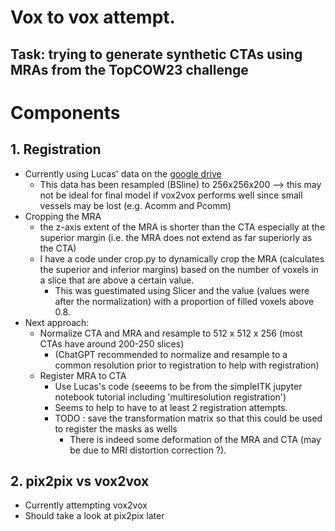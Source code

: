 # Vox to vox attempt. 
## Task: trying to generate synthetic CTAs using MRAs from the TopCOW23 challenge
# Components
## 1. Registration
   - Currently using Lucas' data on the [google drive](https://drive.google.com/drive/folders/145M45MfUUFYcWKULO5a-EKX-3w9Ar0hh?usp=drive_link)
      - This data has been resampled (BSline) to 256x256x200 --> this may not be ideal for final model if vox2vox performs well since small vessels may be lost (e.g. Acomm and Pcomm)
   - Cropping the MRA
     - the z-axis extent of the MRA is shorter than the CTA especially at the superior margin (i.e. the MRA does not extend as far superiorly as the CTA)
     - I have a code under crop.py to dynamically crop the MRA (calculates the superior and inferior margins) based on the number of voxels in a slice that are above a certain value. 
       - This was guestimated using Slicer and the value (values were after the normalization) with a proportion of filled voxels above 0.8. 
   - Next approach:
     - Normalize CTA and MRA and resample to 512 x 512 x 256 (most CTAs have around 200-250 slices)
       - (ChatGPT recommended to normalize and resample to a common resolution prior to registration to help with registration)
     - Register MRA to CTA
       - Use Lucas's code (seeems to be from the simpleITK jupyter notebook tutorial including 'multiresolution registration')
       - Seems to help to have to at least 2 registration attempts. 
       - TODO : save the transformation matrix so that this could be used to register the masks as wells 
         - There is indeed some deformation of the MRA and CTA (may be due to MRI distortion correction ?).

## 2. pix2pix vs vox2vox
   - Currently attempting vox2vox
   - Should take a look at pix2pix later

   